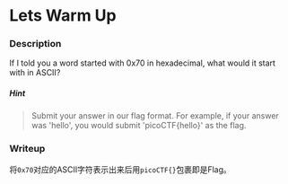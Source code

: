 # Lets Warm Up

### Description

If I told you a word started with 0x70 in hexadecimal, what would it start with in ASCII?

##### Hint

> Submit your answer in our flag format. For example, if your answer was 'hello', you would submit 'picoCTF{hello}' as the flag.

### Writeup

将`0x70`对应的ASCII字符表示出来后用`picoCTF{}`包裹即是Flag。

